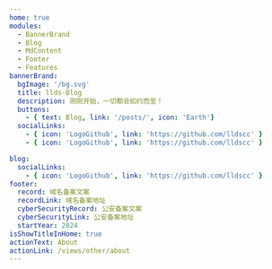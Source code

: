 ```yaml
---
home: true
modules:
  - BannerBrand
  - Blog
  - MdContent
  - Footer
  - Features
bannerBrand:
  bgImage: '/bg.svg'
  title: llds-Blog
  description: 刚刚开始，一切都会如约而至！
  buttons:
    - { text: Blog, link: '/posts/', icon: 'Earth'}
  socialLinks:
    - { icon: 'LogoGithub', link: 'https://github.com/lldscc' }
    - { icon: 'LogoGithub', link: 'https://github.com/lldscc' }

blog:
  socialLinks:
    - { icon: 'LogoGithub', link: 'https://github.com/lldscc' }
footer:
  record: 域名备案文案
  recordLink: 域名备案地址
  cyberSecurityRecord: 公安备案文案
  cyberSecurityLink: 公安备案地址
  startYear: 2024
isShowTitleInHome: true
actionText: About
actionLink: /views/other/about
---
```




